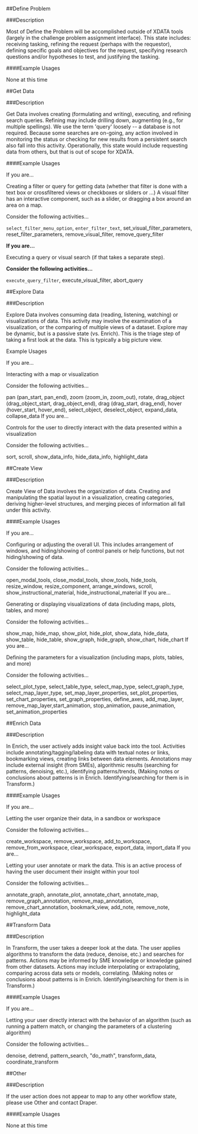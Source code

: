 ##Define Problem

###Description

Most of Define the Problem will be accomplished outside of XDATA tools (largely in the challenge problem assignment interface). This state includes: receiving tasking, refining the request (perhaps with the requestor), defining specific goals and objectives for the request, specifying research questions and/or hypotheses to test, and justifying the tasking.

####Example Usages

None at this time

##Get Data

###Description

Get Data involves creating (formulating and writing), executing, and refining search queries. Refining may include drilling down, augmenting (e.g., for multiple spellings). We use the term 'query' loosely -- a database is not required. Because some searches are on-going, any action involved in monitoring the status or checking for new results from a persistent search also fall into this activity. Operationally, this state would include requesting data from others, but that is out of scope for XDATA.

####Example Usages

If you are...

Creating a filter or query for getting data (whether that filter is done with a text box or crossfiltered views or checkboxes or sliders or ...) A visual filter has an interactive component, such as a slider, or dragging a box around an area on a map.

Consider the following activities...

`select_filter_menu_option`, `enter_filter_text`, set_visual_filter_parameters, reset_filter_parameters, remove_visual_filter, remove_query_filter

__If you are...__

Executing a query or visual search (if that takes a separate step).

__Consider the following activities...__

`execute_query_filter`, execute_visual_filter, abort_query


##Explore Data

###Description

Explore Data involves consuming data (reading, listening, watching) or visualizations of data. This activity may involve the examination of a visualization, or the comparing of multiple views of a dataset. Explore may be dynamic, but is a passive state (vs. Enrich). This is the triage step of taking a first look at the data. This is typically a big picture view.

Example Usages

If you are...

Interacting with a map or visualization

Consider the following activities...

pan (pan_start, pan_end), zoom (zoom_in, zoom_out), rotate, drag_object (drag_object_start, drag_object_end), drag (drag_start, drag_end), hover (hover_start, hover_end), select_object, deselect_object, expand_data, collapse_data
If you are...

Controls for the user to directly interact with the data presented within a visualization

Consider the following activities...

sort, scroll, show_data_info, hide_data_info, highlight_data

##Create View

###Description

Create View of Data involves the organization of data. Creating and manipulating the spatial layout in a visualization, creating categories, deriving higher-level structures, and merging pieces of information all fall under this activity.

####Example Usages

If you are...

Configuring or adjusting the overall UI. This includes arrangement of windows, and hiding/showing of control panels or help functions, but not hiding/showing of data.

Consider the following activities...

open_modal_tools, close_modal_tools, show_tools, hide_tools, resize_window, resize_component, arrange_windows, scroll, show_instructional_material, hide_instructional_material
If you are...

Generating or displaying visualizations of data (including maps, plots, tables, and more)

Consider the following activities...

show_map, hide_map, show_plot, hide_plot, show_data, hide_data, show_table, hide_table, show_graph, hide_graph, show_chart, hide_chart
If you are...

Defining the parameters for a visualization (including maps, plots, tables, and more)

Consider the following activities...

select_plot_type, select_table_type, select_map_type, select_graph_type, select_map_layer_type, set_map_layer_properties, set_plot_properties, set_chart_properties, set_graph_properties, define_axes, add_map_layer, remove_map_layer,start_animation, stop_animation, pause_animation, set_animation_properties

##Enrich Data

###Description

In Enrich, the user actively adds insight value back into the tool. Activities include annotating/tagging/labeling data with textual notes or links, bookmarking views, creating links between data elements. Annotations may include external insight (from SMEs), algorithmic results (searching for patterns, denoising, etc.), identifying patterns/trends, (Making notes or conclusions about patterns is in Enrich. Identifying/searching for them is in Transform.)

####Example Usages

If you are...

Letting the user organize their data, in a sandbox or workspace

Consider the following activities...

create_workspace, remove_workspace, add_to_workspace, remove_from_workspace, clear_workspace, export_data, import_data
If you are...

Letting your user annotate or mark the data. This is an active process of having the user document their insight within your tool

Consider the following activities...

annotate_graph, annotate_plot, annotate_chart, annotate_map, remove_graph_annotation, remove_map_annotation, remove_chart_annotation, bookmark_view, add_note, remove_note, highlight_data

##Transform Data

###Description

In Transform, the user takes a deeper look at the data. The user applies algorithms to transform the data (reduce, denoise, etc.) and searches for patterns. Actions may be informed by SME knowledge or knowledge gained from other datasets. Actions may include interpolating or extrapolating, comparing across data sets or models, correlating. (Making notes or conclusions about patterns is in Enrich. Identifying/searching for them is in Transform.)

####Example Usages

If you are...

Letting your user directly interact with the behavior of an algorithm (such as running a pattern match, or changing the parameters of a clustering algorithm)

Consider the following activities...

denoise, detrend, pattern_search, "do_math", transform_data, coordinate_transform

##Other

###Description

If the user action does not appear to map to any other workflow state, please use Other and contact Draper.

####Example Usages

None at this time